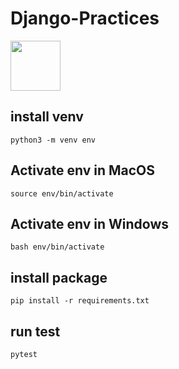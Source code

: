 # Django-Practices

<div>
<img src="https://www.djangoproject.com/m/img/logos/django-logo-positive.png" style="height:80px;"></img>
</div>

## install venv

```
python3 -m venv env
```

## Activate env in MacOS

```
source env/bin/activate
```

## Activate env in Windows

```
bash env/bin/activate
```

## install package

```
pip install -r requirements.txt
```

## run test

```
pytest
```
